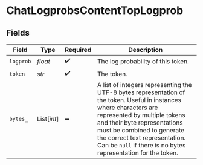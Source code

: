 # ChatLogprobsContentTopLogprob


## Fields

| Field                                                                                                                                                                                                                                                                                                              | Type                                                                                                                                                                                                                                                                                                               | Required                                                                                                                                                                                                                                                                                                           | Description                                                                                                                                                                                                                                                                                                        |
| ------------------------------------------------------------------------------------------------------------------------------------------------------------------------------------------------------------------------------------------------------------------------------------------------------------------ | ------------------------------------------------------------------------------------------------------------------------------------------------------------------------------------------------------------------------------------------------------------------------------------------------------------------ | ------------------------------------------------------------------------------------------------------------------------------------------------------------------------------------------------------------------------------------------------------------------------------------------------------------------ | ------------------------------------------------------------------------------------------------------------------------------------------------------------------------------------------------------------------------------------------------------------------------------------------------------------------ |
| `logprob`                                                                                                                                                                                                                                                                                                          | *float*                                                                                                                                                                                                                                                                                                            | :heavy_check_mark:                                                                                                                                                                                                                                                                                                 | The log probability of this token.                                                                                                                                                                                                                                                                                 |
| `token`                                                                                                                                                                                                                                                                                                            | *str*                                                                                                                                                                                                                                                                                                              | :heavy_check_mark:                                                                                                                                                                                                                                                                                                 | The token.                                                                                                                                                                                                                                                                                                         |
| `bytes_`                                                                                                                                                                                                                                                                                                           | List[*int*]                                                                                                                                                                                                                                                                                                        | :heavy_minus_sign:                                                                                                                                                                                                                                                                                                 | A list of integers representing the UTF-8 bytes representation of the token. Useful in instances where characters are represented by multiple tokens and their byte representations must be combined to generate the correct text representation. Can be `null` if there is no bytes representation for the token. |